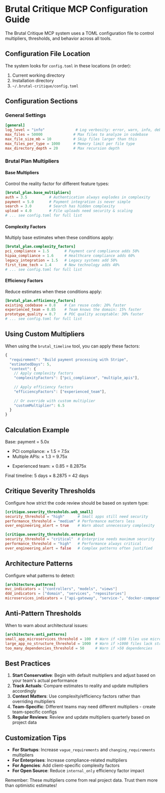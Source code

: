 # Brutal Critique MCP Configuration Guide

The Brutal Critique MCP system uses a TOML configuration file to control multipliers, thresholds, and behavior across all tools.

## Configuration File Location

The system looks for `config.toml` in these locations (in order):
1. Current working directory
2. Installation directory
3. `~/.brutal-critique/config.toml`

## Configuration Sections

### General Settings
```toml
[general]
log_level = "info"              # Log verbosity: error, warn, info, debug
max_files = 50000              # Max files to analyze in codebase
max_file_size_mb = 10          # Skip files larger than this
max_files_per_type = 1000      # Memory limit per file type
max_directory_depth = 20       # Max recursion depth
```

### Brutal Plan Multipliers

#### Base Multipliers
Control the reality factor for different feature types:

```toml
[brutal_plan.base_multipliers]
auth = 3.5          # Authentication always explodes in complexity
payment = 5.0       # Payment integration is never simple
search = 3.0        # Search has hidden complexity
upload = 4.0        # File uploads need security & scaling
# ... see config.toml for full list
```

#### Complexity Factors
Multiply base estimates when these conditions apply:

```toml
[brutal_plan.complexity_factors]
pci_compliance = 1.5       # Payment card compliance adds 50%
hipaa_compliance = 1.6     # Healthcare compliance adds 60%
legacy_integration = 1.5   # Legacy systems add 50%
first_time_tech = 1.4      # New technology adds 40%
# ... see config.toml for full list
```

#### Efficiency Factors
Reduce estimates when these conditions apply:

```toml
[brutal_plan.efficiency_factors]
existing_codebase = 0.8    # Can reuse code: 20% faster
experienced_team = 0.85    # Team knows the domain: 15% faster
prototype_quality = 0.7    # POC quality acceptable: 30% faster
# ... see config.toml for full list
```

## Using Custom Multipliers

When using the `brutal_timeline` tool, you can apply these factors:

```javascript
{
  "requirement": "Build payment processing with Stripe",
  "estimatedDays": 5,
  "context": {
    // Apply complexity factors
    "complexityFactors": ["pci_compliance", "multiple_apis"],
    
    // Apply efficiency factors
    "efficiencyFactors": ["experienced_team"],
    
    // Or override with custom multiplier
    "customMultiplier": 6.5
  }
}
```

## Calculation Example

Base: payment = 5.0x
+ PCI compliance: × 1.5 = 7.5x
+ Multiple APIs: × 1.3 = 9.75x
- Experienced team: × 0.85 = 8.2875x

Final timeline: 5 days × 8.2875 = 42 days

## Critique Severity Thresholds

Configure how strict the code review should be based on system type:

```toml
[critique.severity_thresholds.web_small]
security_threshold = "high"      # Small apps still need security
performance_threshold = "medium" # Performance matters less
over_engineering_alert = true    # Warn about unnecessary complexity

[critique.severity_thresholds.enterprise]
security_threshold = "critical"  # Enterprise needs maximum security
performance_threshold = "high"   # Performance always critical
over_engineering_alert = false   # Complex patterns often justified
```

## Architecture Patterns

Configure what patterns to detect:

```toml
[architecture.patterns]
mvc_indicators = ["controllers", "models", "views"]
ddd_indicators = ["domain", "services", "repositories"]
microservices_indicators = ["api-gateway", "service-", "docker-compose"]
```

## Anti-Pattern Thresholds

When to warn about architectural issues:

```toml
[architecture.anti_patterns]
small_app_microservices_threshold = 100  # Warn if <100 files use microservices
large_app_no_structure_threshold = 1000  # Warn if >1000 files lack structure
too_many_dependencies_threshold = 50     # Warn if >50 dependencies
```

## Best Practices

1. **Start Conservative**: Begin with default multipliers and adjust based on your team's actual performance
2. **Track Actuals**: Compare estimates to reality and update multipliers accordingly
3. **Context Matters**: Use complexity/efficiency factors rather than overriding multipliers
4. **Team-Specific**: Different teams may need different multipliers - create team-specific configs
5. **Regular Reviews**: Review and update multipliers quarterly based on project data

## Customization Tips

- **For Startups**: Increase `vague_requirements` and `changing_requirements` multipliers
- **For Enterprises**: Increase compliance-related multipliers
- **For Agencies**: Add client-specific complexity factors
- **For Open Source**: Reduce `internal_only` efficiency factor impact

Remember: These multipliers come from real project data. Trust them more than optimistic estimates!